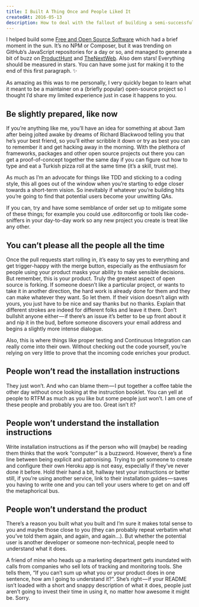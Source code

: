 ```yaml
---
title: I Built A Thing Once and People Liked It
createdAt: 2016-05-13
description: How to deal with the fallout of building a semi-successful product
---
```


I helped build some [Free and Open Source Software](https://github.com/benchmarkstudios/slackbox) which had a brief moment in the sun. It’s no NPM or Composer, but it was trending on GitHub’s JavaScript repositories for a day or so, and managed to generate a bit of buzz on [ProductHunt](https://www.producthunt.com/tech/slackbox-2) and [TheNextWeb](http://thenextweb.com/dd/2015/06/23/a-new-way-to-control-spotify-through-slack-integration/#gref). Also dem stars! Everything should be measured in stars. You can have some just for making it to the end of this first paragraph. ✨

As amazing as this was to me personally, I very quickly began to learn what it meant to be a maintainer on a (briefly popular) open-source project so I thought I’d share my limited experience just in case it happens to you.

## Be slightly prepared, like now

If you’re anything like me, you’ll have an idea for something at about 3am after being jolted awake by dreams of Richard Blackwood telling you that he’s your best friend, so you’ll either scribble it down or try as best you can to remember it and get hacking away in the morning. With the plethora of frameworks, packages and other open source projects out there you can get a proof-of-concept together the same day if you can figure out how to type and eat a Turkish pizza roll at the same time (it’s a skill, trust me).

As much as I’m an advocate for things like TDD and sticking to a coding style, this all goes out of the window when you’re starting to edge closer towards a short-term vision. So inevitably if whatever you’re building hits you’re going to find that potential users become your unwitting QAs.

If you can, try and have some semblance of order set up to mitigate some of these things; for example you could use .editorconfig or tools like code-sniffers in your day-to-day work so any new project you create is treat like any other.

## You can’t please all the people all the time

Once the pull requests start rolling in, it’s easy to say yes to everything and get trigger-happy with the merge button, especially as the enthusiasm for people using your product masks your ability to make sensible decisions. But remember, this is your product. Truly the greatest aspect of open source is forking. If someone doesn’t like a particular project, or wants to take it in another direction, the hard work is already done for them and they can make whatever they want. So let them. If their vision doesn’t align with yours, you just have to be nice and say thanks but no thanks. Explain that different strokes are indeed for different folks and leave it there. Don’t bullshit anyone either — if there’s an issue it’s better to be up front about it and nip it in the bud, before someone discovers your email address and begins a slightly more intense dialogue.

Also, this is where things like proper testing and Continuous Integration can really come into their own. Without checking out the code yourself, you’re relying on very little to prove that the incoming code enriches your product.

## People won’t read the installation instructions

They just won’t. And who can blame them — I put together a coffee table the other day without once looking at the instruction booklet. You can yell at people to RTFM as much as you like but some people just won’t. I am one of these people and probably you are too. Great isn’t it?

## People won’t understand the installation instructions

Write installation instructions as if the person who will (maybe) be reading them thinks that the work “computer” is a buzzword. However, there’s a fine line between being explicit and patronising. Trying to get someone to create and configure their own Heroku app is not easy, especially if they’ve never done it before. Hold their hand a bit, hallway test your instructions or better still, if you’re using another service, link to their installation guides — saves you having to write one and you can tell your users where to get on and off the metaphorical bus.

## People won’t understand the product

There’s a reason you built what you built and I’m sure it makes total sense to you and maybe those close to you (they can probably repeat verbatim what you’ve told them again, and again, and again…). But whether the potential user is another developer or someone non-technical, people need to understand what it does.

A friend of mine who heads up a marketing department gets inundated with calls from companies who sell lots of tracking and monitoring tools. She tells them, “If you can’t sum up what you or your product does in one sentence, how am I going to understand it?”. She’s right — if your README isn’t loaded with a short and snappy description of what it does, people just aren’t going to invest their time in using it, no matter how awesome it might be. Sorry.
